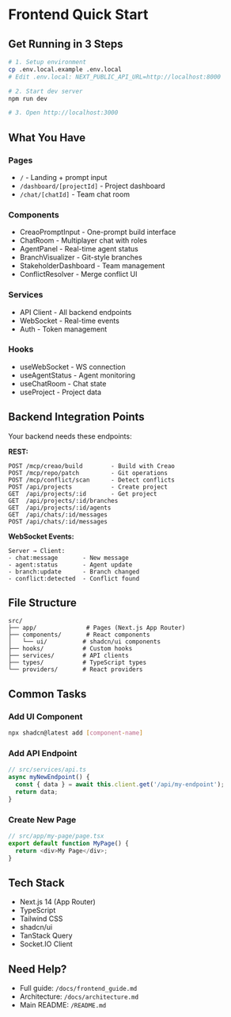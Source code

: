 # Frontend Quick Start 

## Get Running in 3 Steps

```bash
# 1. Setup environment
cp .env.local.example .env.local
# Edit .env.local: NEXT_PUBLIC_API_URL=http://localhost:8000

# 2. Start dev server
npm run dev

# 3. Open http://localhost:3000
```

## What You Have

### Pages

- `/` - Landing + prompt input
- `/dashboard/[projectId]` - Project dashboard
- `/chat/[chatId]` - Team chat room

### Components

-  CreaoPromptInput - One-prompt build interface
-  ChatRoom - Multiplayer chat with roles
-  AgentPanel - Real-time agent status
-  BranchVisualizer - Git-style branches
-  StakeholderDashboard - Team management
-  ConflictResolver - Merge conflict UI

### Services

-  API Client - All backend endpoints
-  WebSocket - Real-time events
-  Auth - Token management

### Hooks

-  useWebSocket - WS connection
-  useAgentStatus - Agent monitoring
-  useChatRoom - Chat state
-  useProject - Project data

## Backend Integration Points

Your backend needs these endpoints:

**REST:**

```
POST /mcp/creao/build        - Build with Creao
POST /mcp/repo/patch         - Git operations
POST /mcp/conflict/scan      - Detect conflicts
POST /api/projects           - Create project
GET  /api/projects/:id       - Get project
GET  /api/projects/:id/branches
GET  /api/projects/:id/agents
GET  /api/chats/:id/messages
POST /api/chats/:id/messages
```

**WebSocket Events:**

```
Server → Client:
- chat:message       - New message
- agent:status       - Agent update
- branch:update      - Branch changed
- conflict:detected  - Conflict found
```

## File Structure

```
src/
├── app/              # Pages (Next.js App Router)
├── components/       # React components
│   └── ui/          # shadcn/ui components
├── hooks/           # Custom hooks
├── services/        # API clients
├── types/           # TypeScript types
└── providers/       # React providers
```

## Common Tasks

### Add UI Component

```bash
npx shadcn@latest add [component-name]
```

### Add API Endpoint

```typescript
// src/services/api.ts
async myNewEndpoint() {
  const { data } = await this.client.get('/api/my-endpoint');
  return data;
}
```

### Create New Page

```typescript
// src/app/my-page/page.tsx
export default function MyPage() {
  return <div>My Page</div>;
}
```

## Tech Stack

- Next.js 14 (App Router)
- TypeScript
- Tailwind CSS
- shadcn/ui
- TanStack Query
- Socket.IO Client

## Need Help?

- Full guide: `/docs/frontend_guide.md`
- Architecture: `/docs/architecture.md`
- Main README: `/README.md`
